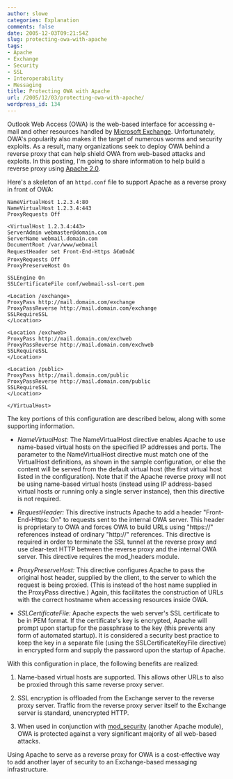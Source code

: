 ```yaml
---
author: slowe
categories: Explanation
comments: false
date: 2005-12-03T09:21:54Z
slug: protecting-owa-with-apache
tags:
- Apache
- Exchange
- Security
- SSL
- Interoperability
- Messaging
title: Protecting OWA with Apache
url: /2005/12/03/protecting-owa-with-apache/
wordpress_id: 134
---
```


Outlook Web Access (OWA) is the web-based interface for accessing e-mail and other resources handled by [Microsoft Exchange](http://www.microsoft.com/exchange/). Unfortunately, OWA's popularity also makes it the target of numerous worms and security exploits. As a result, many organizations seek to deploy OWA behind a reverse proxy that can help shield OWA from web-based attacks and exploits. In this posting, I'm going to share information to help build a reverse proxy using [Apache 2.0](http://www.apache.org/httpd/).

Here's a skeleton of an `httpd.conf` file to support Apache as a reverse proxy in front of OWA:

    NameVirtualHost 1.2.3.4:80
    NameVirtualHost 1.2.3.4:443
    ProxyRequests Off
     
    <VirtualHost 1.2.3.4:443>
    ServerAdmin webmaster@domain.com
    ServerName webmail.domain.com
    DocumentRoot /var/www/webmail
    RequestHeader set Front-End-Https â€œOnâ€
    ProxyRequests Off
    ProxyPreserveHost On
     
    SSLEngine On
    SSLCertificateFile conf/webmail-ssl-cert.pem
     
    <Location /exchange>
    ProxyPass http://mail.domain.com/exchange
    ProxyPassReverse http://mail.domain.com/exchange
    SSLRequireSSL
    </Location>
     
    <Location /exchweb>
    ProxyPass http://mail.domain.com/exchweb
    ProxyPassReverse http://mail.domain.com/exchweb
    SSLRequireSSL
    </Location>
     
    <Location /public>
    ProxyPass http://mail.domain.com/public
    ProxyPassReverse http://mail.domain.com/public
    SSLRequireSSL
    </Location>
     
    </VirtualHost>

The key portions of this configuration are described below, along with some supporting information.

* _NameVirtualHost:_ The NameVirtualHost directive enables Apache to use name-based virtual hosts on the specified IP addresses and ports. The parameter to the NameVirtualHost directive must match one of the VirtualHost definitions, as shown in the sample configuration, or else the content will be served from the default virtual host (the first virtual host listed in the configuration). Note that if the Apache reverse proxy will not be using name-based virtual hosts (instead using IP address-based virtual hosts or running only a single server instance), then this directive is not required.

* _RequestHeader:_ This directive instructs Apache to add a header "Front-End-Https: On" to requests sent to the internal OWA server. This header is proprietary to OWA and forces OWA to build URLs using "https://" references instead of ordinary "http://" references. This directive is required in order to terminate the SSL tunnel at the reverse proxy and use clear-text HTTP between the reverse proxy and the internal OWA server. This directive requires the mod_headers module.

* _ProxyPreserveHost:_ This directive configures Apache to pass the original host header, supplied by the client, to the server to which the request is being proxied. (This is instead of the host name supplied in the ProxyPass directive.) Again, this facilitates the construction of URLs with the correct hostname when accessing resources inside OWA.

* _SSLCertificateFile:_ Apache expects the web server's SSL certificate to be in PEM format. If the certificate's key is encrypted, Apache will prompt upon startup for the passphrase to the key (this prevents any form of automated startup). It is considered a security best practice to keep the key in a separate file (using the SSLCertificateKeyFile directive) in encrypted form and supply the password upon the startup of Apache.

With this configuration in place, the following benefits are realized:

1. Name-based virtual hosts are supported. This allows other URLs to also be proxied through this same reverse proxy server.

2. SSL encryption is offloaded from the Exchange server to the reverse proxy server. Traffic from the reverse proxy server itself to the Exchange server is standard, unencrypted HTTP.

3. When used in conjunction with [mod_security](http://www.modsecurity.org/) (another Apache module), OWA is protected against a very significant majority of all web-based attacks.

Using Apache to serve as a reverse proxy for OWA is a cost-effective way to add another layer of security to an Exchange-based messaging infrastructure.
